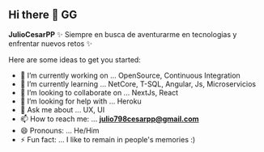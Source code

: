 ## Hi there 👋 **GG**


**JulioCesarPP** ✨ Siempre en busca de aventurarme en tecnologias y enfrentar nuevos retos ✨


Here are some ideas to get you started:

- 🔭 I’m currently working on ... OpenSource, Continuous Integration
- 🌱 I’m currently learning ... NetCore, T-SQL, Angular, Js, Microservicios
- 👯 I’m looking to collaborate on ... NextJs, React
- 🤔 I’m looking for help with ... Heroku
- 💬 Ask me about ... UX, UI
- 📫 How to reach me: ... **julio798cesarpp@gmail.com**
- 😄 Pronouns: ... He/Him
- ⚡ Fun fact: ... I like to remain in people's memories :)


